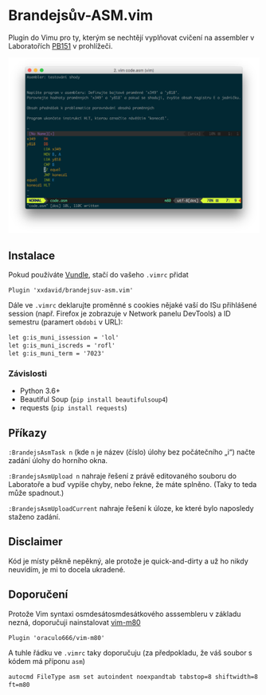 # Brandejsův-ASM.vim

Plugin do Vimu pro ty, kterým se nechtějí vyplňovat cvičení na assembler v Laboratořích [PB151](https://is.muni.cz/predmet/fi/podzim2017/PB151) v prohlížeči.

![screenshot](doc/screenshot.png)

## Instalace
Pokud používáte [Vundle](https://github.com/VundleVim/Vundle.vim), stačí do vašeho `.vimrc` přidat
```vim
Plugin 'xxdavid/brandejsuv-asm.vim'
```

Dále ve `.vimrc` deklarujte proměnné s cookies nějaké vaší do ISu přihlášené session (např. Firefox je zobrazuje v Network panelu DevTools) a ID semestru (paramert `obdobi` v URL):
```vim
let g:is_muni_issession = 'lol'
let g:is_muni_iscreds = 'rofl'
let g:is_muni_term = '7023'
```

### Závislosti
* Python 3.6+
* Beautiful Soup (`pip install beautifulsoup4`)
* requests (`pip install requests`)

## Příkazy
`:BrandejsAsmTask n` (kde `n` je název (číslo) úlohy bez počátečního „i“) načte zadání úlohy do horního okna.

`:BrandejsAsmUpload n` nahraje řešení z právě editovaného souboru do Laboratoře a buď vypíše chyby, nebo řekne, že máte splněno. (Taky to  teda může spadnout.)

`:BrandejsAsmUploadCurrent` nahraje řešení k úloze, ke které bylo naposledy staženo zadání.

## Disclaimer
Kód je místy pěkně nepěkný, ale protože je quick-and-dirty a už ho nikdy neuvidím, je mi to docela ukradené.

## Doporučení
Protože Vim syntaxi osmdesátosmdesátkového asssembleru v základu nezná, doporučuji nainstalovat [vim-m80](https://github.com/oraculo666/vim-m80)
```vim
Plugin 'oraculo666/vim-m80'
```

A tuhle řádku ve `.vimrc` taky doporučuju (za předpokladu, že váš soubor s kódem má příponu `asm`)
```vim
autocmd FileType asm set autoindent noexpandtab tabstop=8 shiftwidth=8 ft=m80
```
